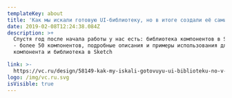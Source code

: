 ```yaml
---
templateKey: about
title: 'Как мы искали готовую UI-библиотеку, но в итоге создали её сами'
date: 2019-02-08T12:24:38.084Z
description: >+
  Спустя год после начала работы у нас есть: библиотека компонентов в Storybook
  - более 50 компонентов, подробные описания и примеры использования для каждого
  компонента и библиотека в Sketch

link: >-
  https://vc.ru/design/58149-kak-my-iskali-gotovuyu-ui-biblioteku-no-v-itoge-sozdali-ee-sami
logo: /img/vc.ru.svg
isVisible: true
---
```


